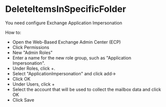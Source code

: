 # DeleteItemsInSpecificFolder

You need configure Exchange Application Impersonation 

How to:

* Open the Web-Based Exchange Admin Center (ECP)
* Click Permissions
* New "Admin Roles"
* Enter a name for the new role group, such as "Application Impersonation".
* Under Roles, click +.
* Select "ApplicationImpersonation" and click add->
* Click OK
* Under Users, click +
* Select the account that will be used to collect the mailbox data and click OK
* Click Save

